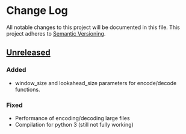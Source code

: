 # Change Log
All notable changes to this project will be documented in this file.
This project adheres to [Semantic Versioning](http://semver.org/).

## [Unreleased]
### Added
- window_size and lookahead_size parameters for encode/decode functions.

### Fixed
- Performance of encoding/decoding large files
- Compilation for python 3 (still not fully working)

[Unreleased]: https://github.com/johan-sports/pyheatshrink/compare/v0.1.2...HEAD